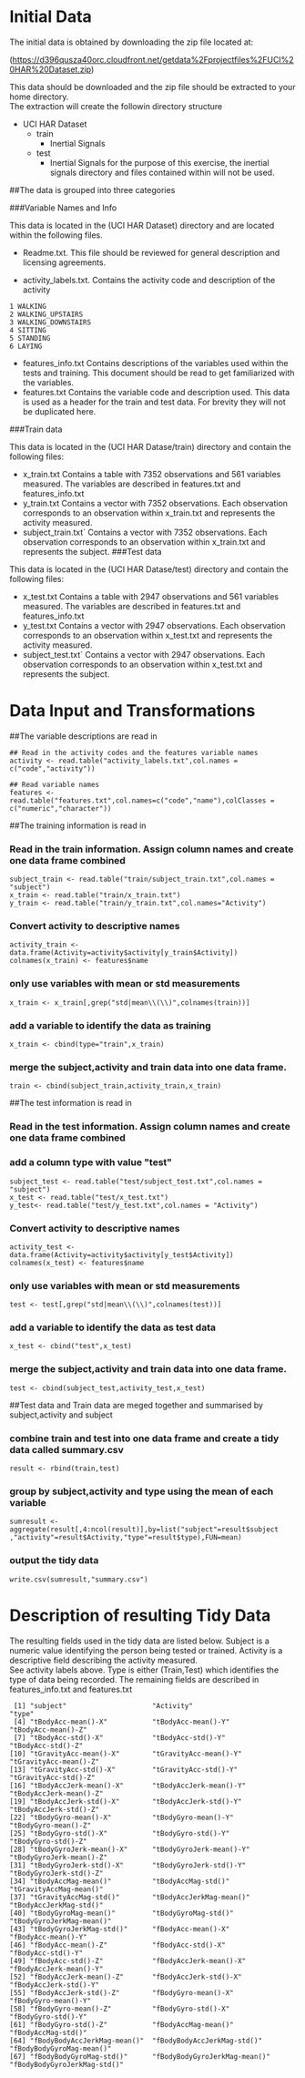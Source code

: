 # Initial Data

The initial data is obtained by downloading the zip file located at:

(https://d396qusza40orc.cloudfront.net/getdata%2Fprojectfiles%2FUCI%20HAR%20Dataset.zip)

This data should be downloaded and the zip file should be extracted to your home directory.  
The extraction will create the followin directory structure
* UCI HAR Dataset
  * train
    * Inertial Signals
  * test
    * Inertial Signals
for the purpose of this exercise, the inertial signals directory and files contained within will not be used.
	
##The data is grouped into three categories

###Variable Names and Info

  This data is located in the (UCI HAR Dataset) directory and are located within the following files.
  - Readme.txt.  This file should be reviewed for general description and licensing agreements.

  - activity_labels.txt.  Contains the activity code and description of the activity
  ```
  1 WALKING
  2 WALKING_UPSTAIRS
  3 WALKING_DOWNSTAIRS
  4 SITTING
  5 STANDING
  6 LAYING
  ```
  - features_info.txt  Contains descriptions of the variables used within the tests and training.
                       This document should be read to get familiarized with the variables.
  - features.txt  Contains the variable code and description used.  This data is used as a header for the
                  train and test data.  For brevity they will not be duplicated  here.
				
###Train data

  This data is located in the (UCI HAR Datase/train) directory and contain the following files:
  - x_train.txt   Contains a table with 7352 observations and 561 variables measured.  The variables 
                  are described in features.txt and features_info.txt
  - y_train.txt   Contains a vector with 7352 observations.  Each observation corresponds to an
                   observation within x_train.txt and represents the activity measured.			  
  - subject_train.txt`  Contains a vector with 7352 observations.  Each observation corresponds to an
                      observation within x_train.txt and represents the subject.
###Test data

  This data is located in the (UCI HAR Datase/test) directory and contain the following files:
  - x_test.txt   Contains a table with 2947 observations and 561 variables measured.  The variables 
                 are described in features.txt and features_info.txt
  - y_test.txt   Contains a vector with 2947 observations.  Each observation corresponds to an
                observation within x_test.txt and represents the activity measured.			  
  - subject_test.txt`  Contains a vector with 2947 observations.  Each observation corresponds to an
                       observation within x_test.txt and represents the subject.

# Data Input and Transformations

##The variable descriptions are read in
```
## Read in the activity codes and the features variable names
activity <- read.table("activity_labels.txt",col.names = c("code","activity"))

## Read variable names 
features <- read.table("features.txt",col.names=c("code","name"),colClasses = c("numeric","character"))
```

##The training information is read in

### Read in the train information.  Assign column names and create one data frame combined
```
subject_train <- read.table("train/subject_train.txt",col.names = "subject")
x_train <- read.table("train/x_train.txt")
y_train <- read.table("train/y_train.txt",col.names="Activity")
```

### Convert activity to descriptive names
```
activity_train <- data.frame(Activity=activity$activity[y_train$Activity])
colnames(x_train) <- features$name
```

### only use variables with mean or std measurements
```
x_train <- x_train[,grep("std|mean\\(\\)",colnames(train))]
```

### add a variable to identify the data as training 
```
x_train <- cbind(type="train",x_train)
```

### merge the subject,activity and train data into one data frame.
```
train <- cbind(subject_train,activity_train,x_train)
```

##The test information is read in

### Read in the test information.  Assign column names and create one data frame combined
### add a column type with value "test"
```
subject_test <- read.table("test/subject_test.txt",col.names = "subject")
x_test <- read.table("test/x_test.txt")
y_test<- read.table("test/y_test.txt",col.names = "Activity")
```

### Convert activity to descriptive names
```
activity_test <- data.frame(Activity=activity$activity[y_test$Activity])
colnames(x_test) <- features$name
```

### only use variables with mean or std measurements
```
test <- test[,grep("std|mean\\(\\)",colnames(test))]
```

### add a variable to identify the data as test data
```
x_test <- cbind("test",x_test)
```

### merge the subject,activity and train data into one data frame.
```
test <- cbind(subject_test,activity_test,x_test)
```

##Test data and Train data are meged together and summarised by subject,activity and subject



### combine train and test into one data frame and create a tidy data called summary.csv

```
result <- rbind(train,test)
```

### group by subject,activity and type using the mean of each variable
```
sumresult <- aggregate(result[,4:ncol(result)],by=list("subject"=result$subject ,"activity"=result$Activity,"type"=result$type),FUN=mean)
```

### output the tidy data
```
write.csv(sumresult,"summary.csv")

```

# Description of resulting Tidy Data

The resulting fields used in the tidy data are listed below. Subject is a numeric value identifying the
person being tested or trained.  Activity is a descriptive field describing the activity measured.  
See activity labels above.  Type is either (Train,Test) which identifies the type of data being recorded.
The remaining fields are described in features_info.txt and features.txt					  
					  
```
 [1] "subject"                     "Activity"                    "type"                       
 [4] "tBodyAcc-mean()-X"           "tBodyAcc-mean()-Y"           "tBodyAcc-mean()-Z"          
 [7] "tBodyAcc-std()-X"            "tBodyAcc-std()-Y"            "tBodyAcc-std()-Z"           
[10] "tGravityAcc-mean()-X"        "tGravityAcc-mean()-Y"        "tGravityAcc-mean()-Z"       
[13] "tGravityAcc-std()-X"         "tGravityAcc-std()-Y"         "tGravityAcc-std()-Z"        
[16] "tBodyAccJerk-mean()-X"       "tBodyAccJerk-mean()-Y"       "tBodyAccJerk-mean()-Z"      
[19] "tBodyAccJerk-std()-X"        "tBodyAccJerk-std()-Y"        "tBodyAccJerk-std()-Z"       
[22] "tBodyGyro-mean()-X"          "tBodyGyro-mean()-Y"          "tBodyGyro-mean()-Z"         
[25] "tBodyGyro-std()-X"           "tBodyGyro-std()-Y"           "tBodyGyro-std()-Z"          
[28] "tBodyGyroJerk-mean()-X"      "tBodyGyroJerk-mean()-Y"      "tBodyGyroJerk-mean()-Z"     
[31] "tBodyGyroJerk-std()-X"       "tBodyGyroJerk-std()-Y"       "tBodyGyroJerk-std()-Z"      
[34] "tBodyAccMag-mean()"          "tBodyAccMag-std()"           "tGravityAccMag-mean()"      
[37] "tGravityAccMag-std()"        "tBodyAccJerkMag-mean()"      "tBodyAccJerkMag-std()"      
[40] "tBodyGyroMag-mean()"         "tBodyGyroMag-std()"          "tBodyGyroJerkMag-mean()"    
[43] "tBodyGyroJerkMag-std()"      "fBodyAcc-mean()-X"           "fBodyAcc-mean()-Y"          
[46] "fBodyAcc-mean()-Z"           "fBodyAcc-std()-X"            "fBodyAcc-std()-Y"           
[49] "fBodyAcc-std()-Z"            "fBodyAccJerk-mean()-X"       "fBodyAccJerk-mean()-Y"      
[52] "fBodyAccJerk-mean()-Z"       "fBodyAccJerk-std()-X"        "fBodyAccJerk-std()-Y"       
[55] "fBodyAccJerk-std()-Z"        "fBodyGyro-mean()-X"          "fBodyGyro-mean()-Y"         
[58] "fBodyGyro-mean()-Z"          "fBodyGyro-std()-X"           "fBodyGyro-std()-Y"          
[61] "fBodyGyro-std()-Z"           "fBodyAccMag-mean()"          "fBodyAccMag-std()"          
[64] "fBodyBodyAccJerkMag-mean()"  "fBodyBodyAccJerkMag-std()"   "fBodyBodyGyroMag-mean()"    
[67] "fBodyBodyGyroMag-std()"      "fBodyBodyGyroJerkMag-mean()" "fBodyBodyGyroJerkMag-std()" 
```